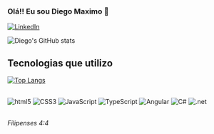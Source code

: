 ### Olá!! Eu sou Diego Maximo 👋

[![LinkedIn](https://img.shields.io/badge/LinkedIn-0077B5?style=for-the-badge&logo=linkedin&logoColor=white)](https://www.linkedin.com/in/diego-maximo/)

![Diego's GitHub stats](https://github-readme-stats.vercel.app/api?username=Dimaximo&show_icons=true&theme=dracula)

## Tecnologias que utilizo
[![Top Langs](https://github-readme-stats.vercel.app/api/top-langs/?username=Dimaximo&layout=compact)](https://github.com/anuraghazra/github-readme-stats)

<div style="display: inline_block"><br/>
<img alt="html5" src="https://img.shields.io/badge/HTML5-E34F26?style=for-the-badge&logo=html5&logoColor=white">
<img alt="CSS3" src="https://img.shields.io/badge/CSS3-1572B6?style=for-the-badge&logo=css3&logoColor=white">
<img alt="JavaScript" src="https://img.shields.io/badge/JavaScript-F7DF1E?style=for-the-badge&logo=javascript&logoColor=black">
<img alt="TypeScript" src="https://img.shields.io/badge/TypeScript-007ACC?style=for-the-badge&logo=typescript&logoColor=white">
<img alt="Angular" src="https://img.shields.io/badge/Angular-DD0031?style=for-the-badge&logo=angular&logoColor=white">
<img alt="C#" src="https://img.shields.io/badge/C%23-239120?style=for-the-badge&logo=c-sharp&logoColor=white">
<img alt=".net" src="https://img.shields.io/badge/.NET-5C2D91?style=for-the-badge&logo=.net&logoColor=white">
</div><br/>

<em>Filipenses 4:4</em>

